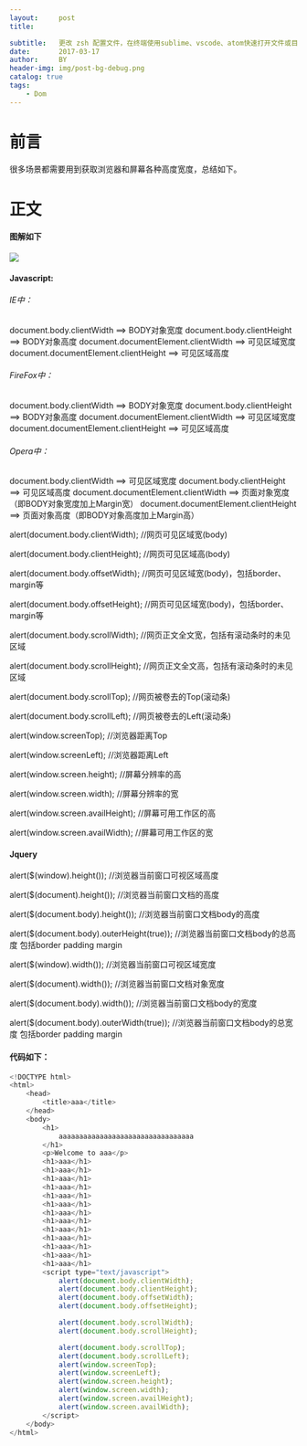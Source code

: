 ```yaml
---
layout:     post
title:      

subtitle:   更改 zsh 配置文件，在终端使用sublime、vscode、atom快速打开文件或目录
date:       2017-03-17
author:     BY
header-img: img/post-bg-debug.png
catalog: true
tags:
    - Dom
---
```


# 前言

 很多场景都需要用到获取浏览器和屏幕各种高度宽度，总结如下。

# 正文
#### 图解如下
![](http://chuantu.xyz/t6/702/1572425619x2073513213.png)
	
#### Javascript:

###### IE中：
document.body.clientWidth ==> BODY对象宽度
document.body.clientHeight ==> BODY对象高度
document.documentElement.clientWidth ==> 可见区域宽度
document.documentElement.clientHeight ==> 可见区域高度
###### FireFox中：
document.body.clientWidth ==> BODY对象宽度
document.body.clientHeight ==> BODY对象高度
document.documentElement.clientWidth ==> 可见区域宽度
document.documentElement.clientHeight ==> 可见区域高度
###### Opera中：
document.body.clientWidth ==> 可见区域宽度
document.body.clientHeight ==> 可见区域高度
document.documentElement.clientWidth ==> 页面对象宽度（即BODY对象宽度加上Margin宽）
document.documentElement.clientHeight ==> 页面对象高度（即BODY对象高度加上Margin高）

 

 

alert(document.body.clientWidth);        //网页可见区域宽(body)

alert(document.body.clientHeight);       //网页可见区域高(body)

alert(document.body.offsetWidth);       //网页可见区域宽(body)，包括border、margin等

alert(document.body.offsetHeight);      //网页可见区域宽(body)，包括border、margin等

alert(document.body.scrollWidth);        //网页正文全文宽，包括有滚动条时的未见区域

alert(document.body.scrollHeight);       //网页正文全文高，包括有滚动条时的未见区域

alert(document.body.scrollTop);           //网页被卷去的Top(滚动条)

alert(document.body.scrollLeft);           //网页被卷去的Left(滚动条)

alert(window.screenTop);                     //浏览器距离Top

alert(window.screenLeft);                     //浏览器距离Left

alert(window.screen.height);                //屏幕分辨率的高

alert(window.screen.width);                 //屏幕分辨率的宽

alert(window.screen.availHeight);          //屏幕可用工作区的高

alert(window.screen.availWidth);           //屏幕可用工作区的宽


#### Jquery

alert($(window).height());                           //浏览器当前窗口可视区域高度

alert($(document).height());                        //浏览器当前窗口文档的高度

alert($(document.body).height());                //浏览器当前窗口文档body的高度

alert($(document.body).outerHeight(true));  //浏览器当前窗口文档body的总高度 包括border padding margin

alert($(window).width());                            //浏览器当前窗口可视区域宽度

alert($(document).width());                        //浏览器当前窗口文档对象宽度

alert($(document.body).width());                //浏览器当前窗口文档body的宽度

alert($(document.body).outerWidth(true));  //浏览器当前窗口文档body的总宽度 包括border padding margin
	
#### 代码如下：
```js
<!DOCTYPE html>
<html>
	<head>
		<title>aaa</title>
	</head>
	<body>
		<h1>
			aaaaaaaaaaaaaaaaaaaaaaaaaaaaaaaaa
		</h1>
		<p>Welcome to aaa</p>
		<h1>aaa</h1>
		<h1>aaa</h1>
		<h1>aaa</h1>
		<h1>aaa</h1>
		<h1>aaa</h1>
		<h1>aaa</h1>
		<h1>aaa</h1>
		<h1>aaa</h1>
		<h1>aaa</h1>
		<h1>aaa</h1>
		<h1>aaa</h1>
		<h1>aaa</h1>
		<h1>aaa</h1>
		<script type="text/javascript">
			alert(document.body.clientWidth);
			alert(document.body.clientHeight);
			alert(document.body.offsetWidth);
			alert(document.body.offsetHeight);

			alert(document.body.scrollWidth);
			alert(document.body.scrollHeight);

			alert(document.body.scrollTop);
			alert(document.body.scrollLeft);
			alert(window.screenTop);
			alert(window.screenLeft);
			alert(window.screen.height);
			alert(window.screen.width);
			alert(window.screen.availHeight);
			alert(window.screen.availWidth);
		</script>
	</body>
</html>
```

	
		
